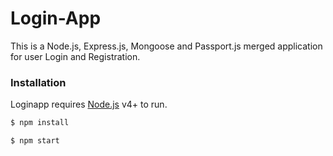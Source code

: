 # Login-App

This is a Node.js, Express.js, Mongoose and Passport.js merged application for user Login and Registration.

### Installation

Loginapp requires [Node.js](https://nodejs.org/) v4+ to run.

```sh
$ npm install
```

```sh
$ npm start
```